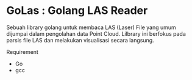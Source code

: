 <h1>GoLas : Golang LAS Reader</h1>

Sebuah library golang untuk membaca LAS (Laser) File yang umum dijumpai dalam pengolahan data Point Cloud.
Lilbrary ini berfokus pada parsis file LAS dan melakukan visualisasi secara langsung.

Requirement 
<ul>
  <li>Go</li>
  <li>gcc</li>
</ul>
